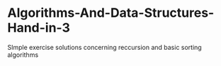 # Algorithms-And-Data-Structures-Hand-in-3
SImple exercise solutions concerning reccursion and basic sorting algorithms

